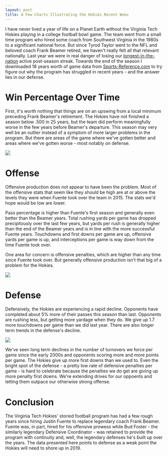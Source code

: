 ```yaml
---
layout: post
title: A Few Charts Illustrating the Hokies Recent Woes
---
```


I have never lived a year of life on a Planet Earth without the Virginia Tech Hokies playing in a college football bowl game. The team went from a small time program who hired some coach from Southwest Virginia in the 1980s to a significant national force. But since Tyrod Taylor went to the NFL and beloved coach Frank Beamer retired, we haven't really felt all that relevant nationally. Last year we were in real danger of losing our [longest-in-the-nation](https://twitter.com/VT_Football/status/937056299338031104) active post-season streak. Towards the end of the season I downloaded 18 years worth of game data from [Sports-Reference.com](https://www.sports-reference.com/cfb/schools/virginia-tech/2018/gamelog/) to try figure out why the program has struggled in recent years - and the answer lies in our defense. 

# Win Percentage Over Time
First, it's worth nothing that things are on an upswing from a local minimum preceding Frank Beamer's retirement. The Hokies have not finished a season below .500 in 25 years, but the team did perform meaningfully worse in the few years before Beamer's departure. This season may very well be an outlier instead of a symptom of more larger problems in the program. But there are areas of the game where we've gotten better and areas where we've gotten worse - most notably on defense.

<p>
  <img src="https://joshyazman.github.io/images/hokies-fb/Virginia Tech Win Percentage Over Time.png #center"/>
</p>

# Offense
Offensive production does not appear to have been the problem. Most of the offensive stats that seem like they should be high are at or above the levels they were when Fuente took over the team in 2015. The stats we'd hope would be low are lower. 

Pass percentage is higher than Fuente's first season and generally even better than the Beamer years. Total rushing yards per game has dropped precipitously over the last few years, but yards per rush is generally higher than the end of the Beamer years and is in line with the more successful Fuente years. Touchdowns and first downs per game are up, offensive yards per game is up, and interceptions per game is way down from the time Fuente took over.

One area for concern is offensive penalties, which are higher than any time since Fuente took over. But generally offensive production isn't that big of a problem for the Hokies. 

<p>
  <img src="https://joshyazman.github.io/images/hokies-fb/Selected Offensive Statistics.png #center"/>
</p>

# Defense
Defensively, the Hokies are experiencing a rapid decline. Opponents have completed about 5% more of their passes this season than last. Opponents are rushing less, but getting more yardage when they do. We give up 1.7 more touchdowns per game than we did last year. There are also longer term trends in the defense's decline.  

<p>
  <img src="https://joshyazman.github.io/images/hokies-fb/Selected Defensive Statistics.png #center"/>
</p>

We've seen long term declines in the number of turnovers we force per game since the early 2000s and opponents scoring more and more points per game. The Hokies give up more first downs than we used to. Even the bright spot of the defense - a pretty low rate of defensive penalties per game - is hard to celebrate because the penalties we do get are giving up more penalty first downs. We're extending drives for our oppoents and letting them outpace our otherwise strong offense.

# Conclusion
The Virginia Tech Hokies' storied football program has had a few rough years since hiring Justin Fuente to replace legendary coach Frank Beamer. Fuente was, in part, hired for his offensive prowess while Bud Foster - the similarly legendary Defensive Coordinator - was retained to provide the program with continuity and, well, the legendary defenses he's built up over the years. The data presented here points to defense as a weak point the Hokies will need to shore up in 2019.
